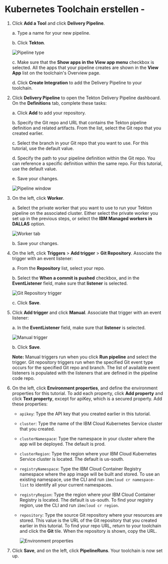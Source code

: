 # Kubernetes Toolchain erstellen -



1. Click **Add a Tool** and click **Delivery Pipeline**.

   a. Type a name for your new pipeline.

   b. Click **Tekton**. 

   ![Pipeline type](https://www.ibm.com/cloud/architecture/images/tutorials/toolchains/develop-kubernetes-app-using-tekton-delivery-pipelines/Tekton_Select.png)

   c. Make sure that the **Show apps in the View app menu** checkbox is selected. All the apps that your pipeline creates are shown in the **View App** list on the toolchain's Overview page.

   d. Click **Create Integration** to add the Delivery Pipeline to your toolchain.

2. Click **Delivery Pipeline** to open the Tekton Delivery Pipeline dashboard. On the **Definitions** tab, complete these tasks:

   a. Click **Add** to add your repository.

   b. Specify the Git repo and URL that contains the Tekton pipeline definition and related artifacts. From the list, select the Git repo that you created earlier.

   c. Select the branch in your Git repo that you want to use. For this tutorial, use the default value.

   d. Specify the path to your pipeline definition within the Git repo. You can reference a specific definition within the same repo. For this tutorial, use the default value.

   e. Save your changes.

   ![Pipeline window](https://www.ibm.com/cloud/architecture/images/tutorials/toolchains/develop-kubernetes-app-using-tekton-delivery-pipelines/Tekton_Repo_Definition.png)

3. On the left, click **Worker**.

   a. Select the private worker that you want to use to run your Tekton pipeline on the associated cluster. Either select the private worker you set up in the previous steps, or select the **IBM Managed workers in DALLAS** option.

   ![Worker tab](https://www.ibm.com/cloud/architecture/images/tutorials/toolchains/develop-kubernetes-app-using-tekton-delivery-pipelines/Tekton_Worker.png)

   b. Save your changes.

4. On the left, click **Triggers** &gt; **Add trigger** &gt; **Git Repository**. Associate the trigger with an event listener: 

   a. From the **Repository** list, select your repo.

   b. Select the **When a commit is pushed** checkbox, and in the **EventListener** field, make sure that **listener** is selected.

   ![Git Repository trigger](https://www.ibm.com/cloud/architecture/images/tutorials/toolchains/develop-kubernetes-app-using-tekton-delivery-pipelines/Tekton_Trigger.png)

   c. Click **Save**.

5. Click **Add trigger** and click **Manual**. Associate that trigger with an event listener:

   a. In the **EventListener** field, make sure that **listener** is selected.

   ![Manual trigger](https://www.ibm.com/cloud/architecture/images/tutorials/toolchains/develop-kubernetes-app-using-tekton-delivery-pipelines/Tekton_Manual_Trigger.png)

   b. Click **Save**.

   **Note:** Manual triggers run when you click **Run pipeline** and select the trigger. Git repository triggers run when the specified Git event type occurs for the specified Git repo and branch. The list of available event listeners is populated with the listeners that are defined in the pipeline code repo. 

6. On the left, click **Environment properties**, and define the environment properties for this tutorial. To add each property, click **Add property** and click **Text property**, except for apiKey, which is a secured property. Add these properties:
   * `apikey`: Type the API key that you created earlier in this tutorial.
   * `cluster`: Type the name of the IBM Cloud Kubernetes Service cluster that you created.
   * `clusterNamespace`: Type the namespace in your cluster where the app will be deployed. The default is prod.
   * `clusterRegion`: Type the region where your IBM Cloud Kubernetes Service cluster is located. The default is us-south.
   * `registryNamespace`: Type the IBM Cloud Container Registry namespace where the app image will be built and stored. To use an existing namespace, use the CLI and run `ibmcloud cr namespace-list` to identify all your current namespaces.
   * `registryRegion`: Type the region where your IBM Cloud Container Registry is located. The default is us-south. To find your registry region, use the CLI and run `ibmcloud cr region`.
   * `repository`: Type the source Git repository where your resources are stored. This value is the URL of the Git repository that you created earlier in this tutorial. To find your repo URL, return to your toolchain and click the **Git** tile. When the repository is shown, copy the URL.

     ![Environment properties](https://www.ibm.com/cloud/architecture/images/tutorials/toolchains/develop-kubernetes-app-using-tekton-delivery-pipelines/Tekton_Environment.png)
7. Click **Save**, and on the left, click **PipelineRuns**. Your toolchain is now set up.

